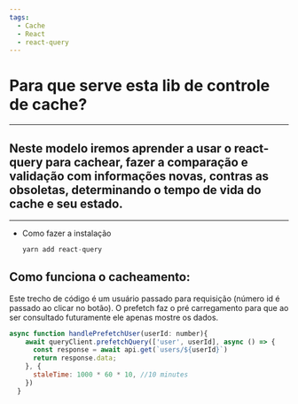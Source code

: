 ```yaml
---
tags:
  - Cache
  - React
  - react-query
---
```

# Para que serve esta lib de controle de cache?

---

## Neste modelo iremos aprender a usar o react-query para cachear, fazer a comparação e validação com informações novas, contras as obsoletas, determinando o tempo de vida do cache e seu estado.

---

- Como fazer a instalação
    
    ```JavaScript
    yarn add react-query
    ```
    

## Como funciona o cacheamento:

Este trecho de código é um usuário passado para requisição (número id é passado ao clicar no botão). O prefetch faz o pré carregamento para que ao ser consultado futuramente ele apenas mostre os dados.

```JavaScript
async function handlePrefetchUser(userId: number){
    await queryClient.prefetchQuery(['user', userId], async () => {
      const response = await api.get(`users/${userId}`)
      return response.data;
    }, {
      staleTime: 1000 * 60 * 10, //10 minutes
    })
  }
```